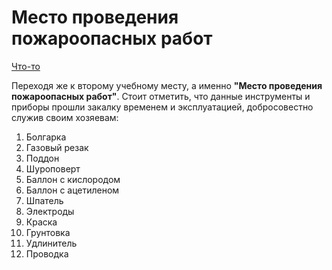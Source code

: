 # Место проведения пожароопасных работ
[Что-то](IMG_8085.JPG "Место проведения пожароопасных работ")

Переходя же к второму учебному месту, а именно **"Место проведения пожароопасных работ"**. Стоит отметить, что данные инструменты и приборы прошли закалку временем и эксплуатацией, добросовестно служив своим хозяевам:
1. Болгарка 
2. Газовый резак 
3. Поддон 
4. Шуроповерт 
5. Баллон с кислородом
6. Баллон с ацетиленом 
7. Шпатель 
8. Электроды 
9. Краска 
10. Грунтовка
11. Удлинитель
12. Проводка 
